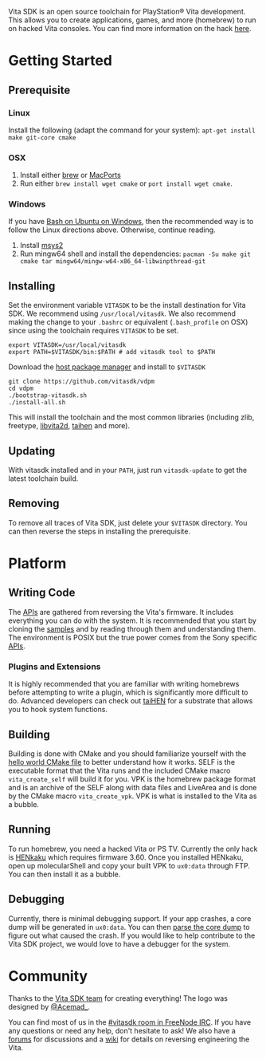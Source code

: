 Vita SDK is an open source toolchain for PlayStation&reg; Vita development. This allows you to create applications, games, and more (homebrew) to run on hacked Vita consoles. You can find more information on the hack [here](https://henkaku.xyz/).

# Getting Started

## Prerequisite

### Linux

Install the following (adapt the command for your system): `apt-get install make git-core cmake`

### OSX

1. Install either [brew](http://brew.sh) or [MacPorts](https://www.macports.org)
2. Run either `brew install wget cmake` or `port install wget cmake`.

### Windows

If you have [Bash on Ubuntu on Windows](https://msdn.microsoft.com/en-us/commandline/wsl/install_guide), then the recommended way is to follow the Linux directions above. Otherwise, continue reading.

1. Install [msys2](http://repo.msys2.org/distrib/msys2-x86_64-latest.exe)
2. Run mingw64 shell and install the dependencies: `pacman -Su make git cmake tar mingw64/mingw-w64-x86_64-libwinpthread-git`

## Installing

Set the environment variable `VITASDK` to be the install destination for Vita SDK. We recommend using `/usr/local/vitasdk`. We also recommend making the change to your `.bashrc` or equivalent (`.bash_profile` on OSX) since using the toolchain requires `VITASDK` to be set.

```
export VITASDK=/usr/local/vitasdk
export PATH=$VITASDK/bin:$PATH # add vitasdk tool to $PATH
```

Download the [host package manager](https://github.com/vitasdk/vdpm) and install to `$VITASDK`

```
git clone https://github.com/vitasdk/vdpm
cd vdpm
./bootstrap-vitasdk.sh
./install-all.sh
```

This will install the toolchain and the most common libraries (including zlib, freetype, [libvita2d](https://github.com/xerpi/libvita2d), [taihen](https://tai.henkaku.xyz/) and more).

## Updating

With vitasdk installed and in your `PATH`, just run `vitasdk-update` to get the latest toolchain build.

## Removing

To remove all traces of Vita SDK, just delete your `$VITASDK` directory. You can then reverse the steps in installing the prerequisite.

# Platform

## Writing Code

The [APIs](https://docs.vitasdk.org/) are gathered from reversing the Vita's firmware. It includes everything you can do with the system. It is recommended that you start by cloning the [samples](https://github.com/vitasdk/samples) and by reading through them and understanding them. The environment is POSIX but the true power comes from the Sony specific [APIs](https://docs.vitasdk.org/).

### Plugins and Extensions

It is highly recommended that you are familiar with writing homebrews before attempting to write a plugin, which is significantly more difficult to do. Advanced developers can check out [taiHEN](https://tai.henkaku.xyz/) for a substrate that allows you to hook system functions.

## Building

Building is done with CMake and you should familiarize yourself with the [hello world CMake file](https://github.com/vitasdk/samples/blob/master/hello_world/CMakeLists.txt) to better understand how it works. SELF is the executable format that the Vita runs and the included CMake macro `vita_create_self` will build it for you. VPK is the homebrew package format and is an archive of the SELF along with data files and LiveArea and is done by the CMake macro `vita_create_vpk`. VPK is what is installed to the Vita as a bubble.

## Running

To run homebrew, you need a hacked Vita or PS TV. Currently the only hack is [HENkaku](https://henkaku.xyz/) which requires firmware 3.60. Once you installed HENkaku, open up molecularShell and copy your built VPK to `ux0:data` through FTP. You can then install it as a bubble.

## Debugging

Currently, there is minimal debugging support. If your app crashes, a core dump will be generated in `ux0:data`. You can then [parse the core dump](https://github.com/xyzz/vita-parse-core) to figure out what caused the crash. If you would like to help contribute to the Vita SDK project, we would love to have a debugger for the system.

# Community

Thanks to the [Vita SDK team](https://github.com/orgs/vitasdk/people) for creating everything! The logo was designed by [@Acemad_](https://twitter.com/Acemad_).

You can find most of us in the [#vitasdk room in FreeNode IRC](http://webchat.freenode.net/?channels=%23vitasdk). If you have any questions or need any help, don't hesitate to ask! We also have a [forums](https://forums.vitasdk.org/) for discussions and a [wiki](https://wiki.henkaku.xyz/) for details on reversing engineering the Vita.
